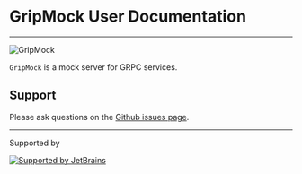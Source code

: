 # GripMock User Documentation

---

![GripMock](https://placehold.co/1120x440/EEE/31343C)

`GripMock` is a mock server for GRPC services.

## Support

Please ask questions on the [Github issues page](https://github.com/bavix/gripmock/issues).

---
Supported by

[![Supported by JetBrains](https://cdn.rawgit.com/bavix/development-through/46475b4b/jetbrains.svg)](https://www.jetbrains.com/)